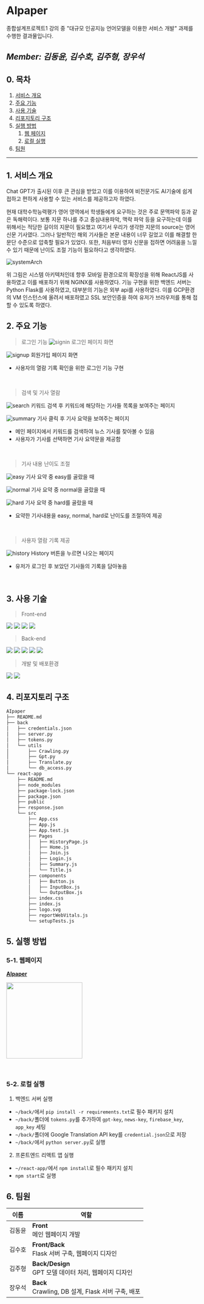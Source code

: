 # AIpaper
종합설계프로젝트1 강의 중 "대규모 인공지능 언어모델을 이용한 서비스 개발" 과제를 수행한 결과물입니다.

*Member: **김동윤**, 김수호, 김주형, 장우석*
<br>
---
## 0. 목차
1. [서비스 개요](#1-서비스-개요)
2. [주요 기능](#2-주요-기능)
3. [사용 기술](#3-사용-기술)
4. [리포지토리 구조](#4-리포지토리-구조)
5. [실행 방법](#5-실행-방법)
    1. [웹 페이지](#5-1-웹페이지)
    2. [로컬 실행](#5-2-로컬-실행)
6. [팀원](#6-팀원)
---
## 1. 서비스 개요

 Chat GPT가 출시된 이후 큰 관심을 받았고 이를 이용하여 비전문가도 AI기술에 쉽게 접하고 편하게 사용할 수 있는 서비스를 제공하고자 하였다.

현재 대학수학능력평가 영어 영역에서 학생들에게 요구하는 것은 주로 문맥파악 등과 같은 독해력이다. 보통 지문 하나를 주고 중심내용파악, 맥락 파악 등을 요구하는데 이를 위해서는 적당한 길이의 지문이 필요했고 여기서 우리가 생각한 지문의 source는 영어 신문 기사였다. 그러나 일반적인 해외 기사들은 본문 내용이 너무 길었고 이를 해결할 한 문단 수준으로 압축할 필요가 있었다. 또한, 처음부터 영자 신문을 접하면 어려움을 느낄 수 있기 때문에 난이도 조절 기능이 필요하다고 생각하였다.

![systemArch](./images/aipaper_system_architecture.png)

위 그림은 시스템 아키텍처인데 향후 모바일 환경으로의 확장성을 위해 ReactJS를 사용하였고 이를 배포하기 위해 NGINX를 사용하였다. 기능 구현을 위한 백엔드 서버는 Python Flask를 사용하였고, 대부분의 기능은 외부 api를 사용하였다. 이를 GCP환경의 VM 인스턴스에 올려서 배포하였고 SSL 보안인증을 하여 유저가 브라우저를 통해 접할 수 있도록 하였다.


## 2. 주요 기능

> 로그인 기능
![signin](./images/signin.png)
로그인 페이지 화면

![signup](./images/signup.png)
회원가입 페이지 화면
* 사용자의 열람 기록 확인을 위한 로그인 기능 구현

<br>

> 검색 및 기사 열람

![search](./images/searchpage.png)
키워드 검색 후 키워드에 해당하는 기사들 목록을 보여주는 페이지

![summary](./images/summarypage.png)
기사 클릭 후 기사 요약을 보여주는 페이지

* 메인 페이지에서 키워드를 검색하여 뉴스 기사를 찾아볼 수 있음
* 사용자가 기사를 선택하면 기사 요약문을 제공함

<br>

> 기사 내용 난이도 조절

![easy](./images/easypage.png)
기사 요약 중 easy를 골랐을 때

![normal](./images/normalpage.png)
기사 요약 중 normal을 골랐을 때

![hard](./images/hardpage.png)
기사 요약 중 hard를 골랐을 때

* 요약한 기사내용을 easy, normal, hard로 난이도를 조절하여 제공

<br>

> 사용자 열람 기록 제공

![history](./images/historypage.png)
History 버튼을 누르면 나오는 페이지

* 유저가 로그인 후 보았던 기사들의 기록을 담아놓음

<br>

## 3. 사용 기술
> Front-end

<img src="https://img.shields.io/badge/HTML5-E34F26?style=flat-square&logo=html5&logoColor=white"> <img src="https://img.shields.io/badge/CSS3-1572B6?style=flat-square&logo=css3&logoColor=white"> <img src="https://img.shields.io/badge/JavaScript-F7DF1E?style=flat-square&logo=javascript&logoColor=black"> <img src="https://img.shields.io/badge/React-61DAFB?style=flat-square&logo=react&logoColor=black">
<br>

> Back-end

<img src="https://img.shields.io/badge/Python-3776AB?style=flat-square&logo=python&logoColor=white"> <img src="https://img.shields.io/badge/Flask-FFFFFF?style=flat-square&logo=flask&logoColor=black"> <img src="https://img.shields.io/badge/Firebase-FFCA28?style=flat-square&logo=firebase&logoColor=white"> <img src="https://img.shields.io/badge/GPT3.5-412991?style=flat-square&logo=OpenAI&logoColor=white"> <img src="https://img.shields.io/badge/Google Translate-4285F4?style=flat-square&logo=Google&logoColor=white">
<br>

> 개발 및 배포환경

<img src="https://img.shields.io/badge/GCP-4285F4?style=flat-square&logo=Google&logoColor=white"> <img src="https://img.shields.io/badge/NGINX-009639?style=flat-square&logo=NGINX&logoColor=white">
<br>

## 4. 리포지토리 구조
```bash
AIpaper
├── README.md
├── back
│   ├── credentials.json
│   ├── server.py
│   ├── tokens.py
│   └── utils
│       ├── Crawling.py
│       ├── Gpt.py
│       ├── Translate.py
│       └── db_access.py
└── react-app
    ├── README.md
    ├── node_modules
    ├── package-lock.json
    ├── package.json
    ├── public
    ├── response.json
    └── src
        ├── App.css
        ├── App.js
        ├── App.test.js
        ├── Pages
        │   ├── HistoryPage.js
        │   ├── Home.js
        │   ├── Join.js
        │   ├── Login.js
        │   ├── Summary.js
        │   └── Title.js
        ├── components
        │   ├── Button.js
        │   ├── InputBox.js
        │   └── OutputBox.js
        ├── index.css
        ├── index.js
        ├── logo.svg
        ├── reportWebVitals.js
        └── setupTests.js
```

## 5. 실행 방법
### 5-1. 웹페이지
[**AIpaper**](https://aipaper.site/)
<br>

<a href="https://aipaper.site/"><img src="./images/aipaper_qr.png" width="200" height="200"></a>

<br>

### 5-2. 로컬 실행
1. 백엔드 서버 실행
  * `~/back/`에서 `pip install -r requirements.txt`로 필수 패키지 설치
  * `~/back/`폴더에 `tokens.py`를 추가하여 `gpt-key`, `news-key`, `firebase_key`, `app_key` 세팅
  * `~/back/`폴더에 Google Translation API key를 `credential.json`으로 저장
  * `~/back/`에서 `python server.py`로 실행

2. 프론트엔드 리액트 앱 실행
  * `~/react-app/`에서 `npm install`로 필수 패키지 설치
  * `npm start`로 실행


## 6. 팀원
|이름|역할|
|---|------------------------|
|김동윤|__Front__<br>메인 웹페이지 개발|
|김수호|__Front/Back__<br>Flask 서버 구축, 웹페이지 디자인|
|김주형|__Back/Design__<br>GPT 모델 데이터 처리, 웹페이지 디자인|
|장우석|__Back__<br>Crawling, DB 설계, Flask 서버 구축, 배포|
<br>


